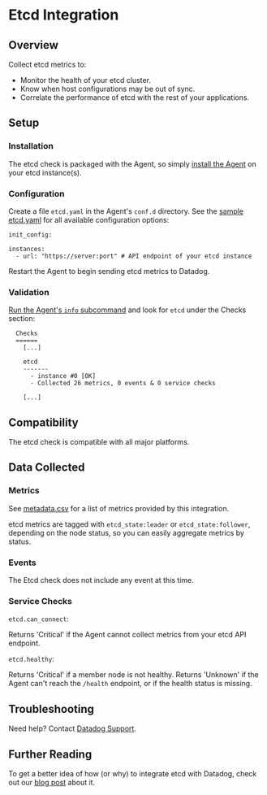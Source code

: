 # Etcd Integration

## Overview

Collect etcd metrics to:

* Monitor the health of your etcd cluster.
* Know when host configurations may be out of sync.
* Correlate the performance of etcd with the rest of your applications.

## Setup
### Installation

The etcd check is packaged with the Agent, so simply [install the Agent](https://app.datadoghq.com/account/settings#agent) on your etcd instance(s).

### Configuration

Create a file `etcd.yaml` in the Agent's `conf.d` directory. See the [sample etcd.yaml](https://github.com/DataDog/integrations-core/blob/master/etcd/conf.yaml.example) for all available configuration options:

```
init_config:

instances:
  - url: "https://server:port" # API endpoint of your etcd instance
```

Restart the Agent to begin sending etcd metrics to Datadog.

### Validation

[Run the Agent's `info` subcommand](https://help.datadoghq.com/hc/en-us/articles/203764635-Agent-Status-and-Information) and look for `etcd` under the Checks section:

```
  Checks
  ======
    [...]

    etcd
    -------
      - instance #0 [OK]
      - Collected 26 metrics, 0 events & 0 service checks

    [...]
```

## Compatibility

The etcd check is compatible with all major platforms.

## Data Collected
### Metrics

See [metadata.csv](https://github.com/DataDog/integrations-core/blob/master/etcd/metadata.csv) for a list of metrics provided by this integration.

etcd metrics are tagged with `etcd_state:leader` or `etcd_state:follower`, depending on the node status, so you can easily aggregate metrics by status.

### Events
The Etcd check does not include any event at this time.

### Service Checks

`etcd.can_connect`:

Returns 'Critical' if the Agent cannot collect metrics from your etcd API endpoint.

`etcd.healthy`:

Returns 'Critical' if a member node is not healthy. Returns 'Unknown' if the Agent
can't reach the `/health` endpoint, or if the health status is missing.

## Troubleshooting
Need help? Contact [Datadog Support](http://docs.datadoghq.com/help/).

## Further Reading
To get a better idea of how (or why) to integrate etcd with Datadog, check out our [blog post](https://www.datadoghq.com/blog/monitor-etcd-performance/) about it.
